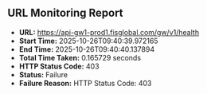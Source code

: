 ## URL Monitoring Report

- **URL:** https://api-gw1-prod1.fisglobal.com/gw/v1/health
- **Start Time:** 2025-10-26T09:40:39.972165
- **End Time:** 2025-10-26T09:40:40.137894
- **Total Time Taken:** 0.165729 seconds
- **HTTP Status Code:** 403
- **Status:** Failure
- **Failure Reason:** HTTP Status Code: 403
